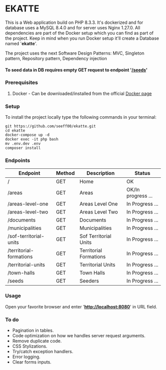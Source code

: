 # EKATTE

This is a Web application build on PHP 8.3.3. It's dockerized and for database uses a MySQL 8.4.0 and for server uses Nginx 1.27.0.
All dependencies are part of the Docker setup which you can find as part of the project. Keep in mind when you run Docker
setup it'll create a Database named '<b>ekatte</b>'.

The project uses the next Software Design Patterns: MVC, Singleton pattern, Repository pattern, Dependency injection

#### <b>To seed data in DB requires empty GET request to endpoint '[/seeds](http://localhost:8080/seeds)'</b>

### Prerequisites

1. Docker - Can be downloaded/installed from the official [Docker page](https://docs.docker.com/get-docker/)

### Setup

To install the project locally type the following commands in your terminal:

```shell
git https://github.com/seeff00/ekatte.git
cd ekatte
docker-compose up -d
docker exec -it php bash
mv .env.dev .env
composer install
```

### Endpoints

| Endpoint                | Method | Description            | Status |
|-------------------------|--------|------------------------| ------ |
| /                       | GET    | Home                   | OK |
| /areas                  | GET    | Areas                  | OK/In progress ... |
| /areas-level-one        | GET    | Areas Level One        | In Progress ... |
| /areas-level-two        | GET    | Areas Level Two        | In Progress ... |
| /documents              | GET    | Documents              | In Progress ... |
| /municipalities         | GET    | Municipalities         | In Progress ... |
| /sof-territorial-units  | GET    | Sof Territorial Units  | In Progress ... |
| /territorial-formations | GET    | Territorial Formations | In Progress ... |
| /territorial-units      | GET    | Territorial Units      | In Progress ... |
| /town-halls             | GET    | Town Halls             | In Progress ... |
| /seeds                  | GET    | Seeders                | In Progress ... |


### Usage

Open your favorite browser and enter '<b>[http://localhost:8080](http://localhost:8080)</b>' in URL field.

### To do

- Pagination in tables.
- Code optimization on how we handles server request arguments.
- Remove duplicate code.
- CSS Stylizations.
- Try/catch exception handlers.
- Error logging.
- Clear forms inputs.
